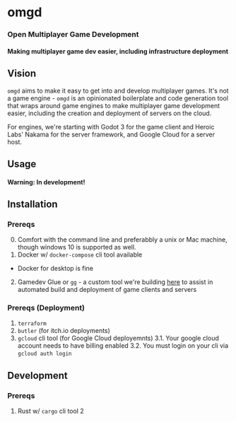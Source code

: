 # omgd
### Open Multiplayer Game Development

#### Making multiplayer game dev easier, including infrastructure deployment

## Vision

`omgd` aims to make it easy to get into and develop multiplayer games. It's not a game engine - `omgd` is an opinionated boilerplate and code generation tool that wraps around game engines to make multiplayer game development easier, including the creation and deployment of servers on the cloud.

For engines, we're starting with Godot 3 for the game client and Heroic Labs' Nakama for the server framework, and Google Cloud for a server host.


## Usage
#### Warning: In development!


## Installation

### Prereqs

0. Comfort with the command line and preferabbly a unix or Mac machine, though windows 10 is supported as well.
1. Docker w/ `docker-compose` cli tool available
  - Docker for desktop is fine
2. Gamedev Glue or `gg` - a custom tool we're building [here](https://github.com/newnoiseworks/gg) to assist in automated build and deployment of game clients and servers


### Prereqs (Deployment)
1. `terraform`
2. `butler` (for itch.io deployments)
3. `gcloud` cli tool (for Google Cloud deployemnts)
  3.1. Your google cloud account needs to have billing enabled
  3.2. You must login on your cli via `gcloud auth login`


## Development

### Prereqs

1. Rust w/ `cargo` cli tool
2
